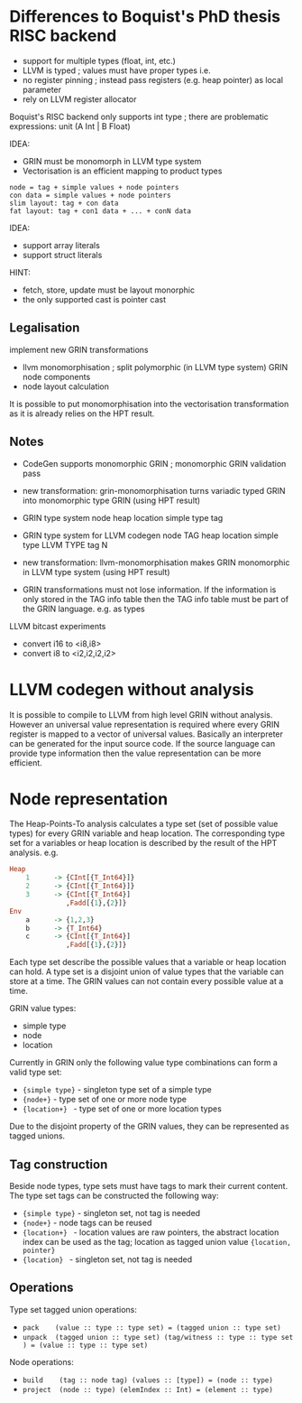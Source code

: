 # Differences to Boquist's PhD thesis RISC backend

- support for multiple types (float, int, etc.)
- LLVM is typed ; values must have proper types i.e.
- no register pinning ; instead pass registers (e.g. heap pointer) as local parameter
- rely on LLVM register allocator


Boquist's RISC backend only supports int type ; there are problematic expressions: unit (A Int | B Float)

IDEA:
  - GRIN must be monomorph in LLVM type system
  - Vectorisation is an efficient mapping to product types
```
node = tag + simple values + node pointers
con data = simple values + node pointers
slim layout: tag + con data
fat layout: tag + con1 data + ... + conN data
```
IDEA:
  - support array literals
  - support struct literals

HINT:
  - fetch, store, update must be layout monorphic
  - the only supported cast is pointer cast

## Legalisation
  implement new GRIN transformations
  - llvm monomorphisation ; split polymorphic (in LLVM type system) GRIN node components
  - node layout calculation

  It is possible to put monomorphisation into the vectorisation transformation as it is already relies on the HPT result.

## Notes
  - CodeGen supports monomorphic GRIN ; monomorphic GRIN validation pass
  - new transformation: grin-monomorphisation
      turns variadic typed GRIN into monomorphic type GRIN (using HPT result)
  - GRIN type system
      node
      heap location
      simple type
      tag

  - GRIN type system for LLVM codegen
      node TAG
      heap location
      simple type LLVM TYPE
      tag N
  - new transformation: llvm-monomorphisation
      makes GRIN monomorphic in LLVM type system (using HPT result)

  - GRIN transformations must not lose information. If the information is only stored in the TAG info table then the TAG info table must be part of the GRIN language. e.g. as types

LLVM bitcast experiments
  - convert i16 to <i8,i8>
  - convert i8 to <i2,i2,i2,i2>

# LLVM codegen without analysis

It is possible to compile to LLVM from high level GRIN without analysis.
However an universal value representation is required where every GRIN register is mapped to a vector of universal values.
Basically an interpreter can be generated for the input source code.
If the source language can provide type information then the value representation can be more efficient.

# Node representation

The Heap-Points-To analysis calculates a type set (set of possible value types) for every GRIN variable and heap location.
The corresponding type set for a variables or heap location is described by the result of the HPT analysis. e.g.
```haskell
Heap
    1      -> {CInt[{T_Int64}]}
    2      -> {CInt[{T_Int64}]}
    3      -> {CInt[{T_Int64}]
              ,Fadd[{1},{2}]}
Env
    a      -> {1,2,3}
    b      -> {T_Int64}
    c      -> {CInt[{T_Int64}]
              ,Fadd[{1},{2}]}
```
Each type set describe the possible values that a variable or heap location can hold.
A type set is a disjoint union of value types that the variable can store at a time.
The GRIN values can not contain every possible value at a time.

GRIN value types:
  - simple type
  - node
  - location

Currently in GRIN only the following value type combinations can form a valid type set:
  - `{simple type}` - singleton type set of a simple type
  - `{node+}` - type set of one or more node type
  - `{location+} ` - type set of one or more location types

Due to the disjoint property of the GRIN values, they can be represented as tagged unions.

## Tag construction

Beside node types, type sets must have tags to mark their current content.
The type set tags can be constructed the following way:
  - `{simple type}` - singleton set, not tag is needed
  - `{node+}` - node tags can be reused
  - `{location+} ` - location values are raw pointers, the abstract location index can be used as the tag;
    location as tagged union value `{location, pointer}`
  - `{location} ` - singleton set, not tag is needed

## Operations

Type set tagged union operations:
  - `pack    (value :: type :: type set) = (tagged union :: type set)`
  - `unpack  (tagged union :: type set) (tag/witness :: type :: type set ) = (value :: type :: type set)`

Node operations:
  - `build    (tag :: node tag) (values :: [type]) = (node :: type)`
  - `project  (node :: type) (elemIndex :: Int) = (element :: type)`
